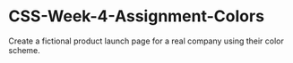 # CSS-Week-4-Assignment-Colors
Create a fictional product launch page for a real company using their color scheme.
